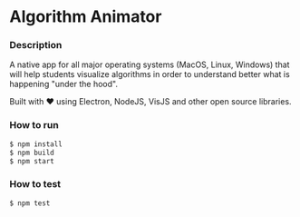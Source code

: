 # Algorithm Animator

### Description

A native app for all major operating systems (MacOS, Linux, Windows) that will help students
visualize algorithms in order to understand better what is happening "under the hood".

Built with ❤️ using Electron, NodeJS, VisJS and other open source libraries.

### How to run
```bash
$ npm install
$ npm build
$ npm start
```

### How to test

```bash
$ npm test
```
